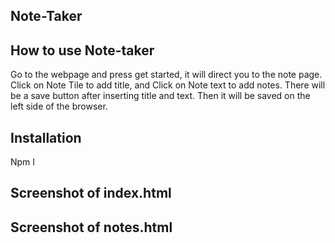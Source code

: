 ## Note-Taker

## How to use Note-taker
Go to the webpage and press get started, it will direct you to the note page.
Click on Note Tile to add title, and Click on Note text to add notes. 
There will be a save button after inserting title and text.
Then it will be saved on the left side of the browser.

## Installation
Npm I

## Screenshot of index.html

## Screenshot of notes.html


